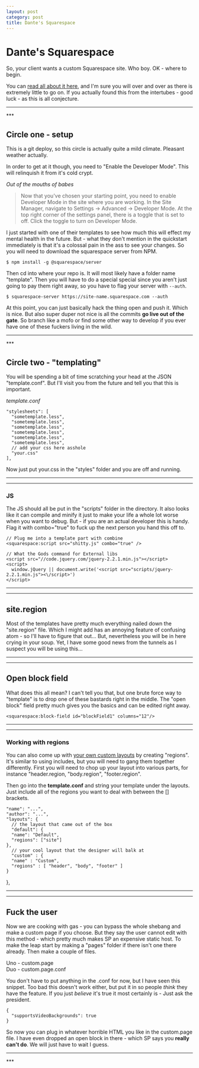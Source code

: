 ```yaml
---
layout: post
category: post
title: Dante's Squarespace
---
```


# Dante's Squarespace #

So, your client wants a custom Squarespace site. Who boy. OK - where to begin.

You can [read all about it here](https://developers.squarespace.com/quick-start), and I'm sure you will over and over as there is extremely little to go on. If you actually found this from the intertubes - good luck - as this is all conjecture.

<hr class="rule">
***

## Circle one - setup ##

This is a git deploy, so this circle is actually quite a mild climate. Pleasant weather actually.

In order to get at it though, you need to "Enable the Developer Mode". This will relinquish it from it's cold crypt.

*Out of the mouths of babes*

> Now that you've chosen your starting point, you need to enable Developer Mode in the site where you are working. In the Site Manager, navigate to Settings -> Advanced -> Developer Mode. At the top right corner of the settings panel, there is a toggle that is set to off. Click the toggle to turn on Developer Mode.

I just started with one of their templates to see how much this will effect my mental health in the future. But - what they don't mention in the quickstart immediately is that it's a colossal pain in the ass to see your changes. So you will need to download the squarespace server from NPM.

    $ npm install -g @squarespace/server

Then cd into where your repo is. It will most likely have a folder name "template". Then you will have to do a special special since you aren't just going to pay them right away, so you have to flag your server with `--auth`.

    $ squarespace-server https://site-name.squarespace.com --auth

At this point, you can just basically hack the thing open and push it. Which is nice. But also super duper not nice is all the commits **go live out of the gate**. So branch like a mofo or find some other way to develop if you ever have one of these fuckers living in the wild.


<hr class="rule">
***

## Circle two - "templating" ##

You will be spending a bit of time scratching your head at the JSON "template.conf". But I'll visit you from the future and tell you that this is important.

*template.conf*

    "stylesheets": [
      "sometemplate.less",
      "sometemplate.less",
      "sometemplate.less",
      "sometemplate.less",
      "sometemplate.less",
      "sometemplate.less",
      // add your css here asshole
      "your.css"
    ],

Now just put your.css in the "styles" folder and you are off and running.

***
***

### JS ###

The JS should all be put in the "scripts" folder in the directory. It also looks like it can compile and minify it just to make your life a whole lot worse when you want to debug. But - if you are an actual developer this is handy. Flag it with combo="true" to fuck up the next person you hand this off to.

    // Plug me into a template part with combine
    <squarespace:script src="shitty.js" combo="true" />

    // What the Gods command for External libs
    <script src="//code.jquery.com/jquery-2.2.1.min.js"></script>
    <script>
      window.jQuery || document.write('<script src="scripts/jquery-2.2.1.min.js"><\/script>')
    </script>

***
***

## site.region ##

Most of the templates have pretty much everything nailed down the "site.region" file. Which I might add has an annoying feature of confusing atom - so I'll have to figure that out... But, nevertheless you will be in here crying in your soup. Yet, I have some good news from the tunnels as I suspect you will be using this...

***
***

## Open block field ##

What does this all mean? I can't tell you that, but one brute force way to "template" is to drop one of these bastards right in the middle. The "open block" field pretty much gives you the basics and can be edited right away.

    <squarespace:block-field id="blockField1" columns="12"/>


***
***

### Working with regions ###

You can also come up with [your own custom layouts](https://developers.squarespace.com/layouts-regions/) by creating "regions". It's similar to using includes, but you will need to gang them together differently. First you will need to chop up your layout into various parts, for instance "header.region, "body.region", "footer.region".

Then go into the **template.conf** and string your template under the layouts. Just include all of the regions you want to deal with between the [] brackets.

    "name": "...",
    "author": "...",
    "layouts": {
      // the layout that came out of the box
      "default": {
      "name": "Default",
      "regions": ["site"]
    },
      // your cool layout that the designer will balk at
      "custom" : {
      "name" : "Custom",
      "regions" : [ "header", "body", "footer" ]
    }
  },

***
***

## Fuck the user ##

Now we are cooking with gas - you can bypass the whole shebang and make a custom page if you choose. But they say the user cannot edit with this method - which pretty much makes SP an expensive static host. To make the leap start by making a "pages" folder if there isn't one there already. Then make a couple of files.

Uno - custom.page  
Duo - custom.page.conf  

You don't have to put anything in the .conf for now, but I have seen this snippet. Too bad this doesn't work either, but put it in so people *think* they have the feature. If you just *believe* it's true it most certainly is - Just ask the president.

    {
      "supportsVideoBackgrounds": true
    }

So now you can plug in whatever horrible HTML you like in the custom.page file. I have even dropped an open block in there - which SP says you **really can't do**. We will just have to wait I guess.

<hr class="rule">
***
